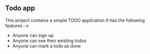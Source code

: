 ## Todo app
This project contains a simple TODO application
It has the following features :->

- Anyone can sign up
- Anyone can see their existing todos
- Anyone can mark a todo as done